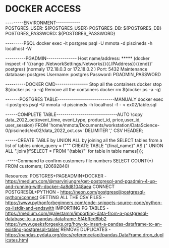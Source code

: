 # DOCKER ACCESS

---------ENVIRONMENT------------  
  POSTGRES_USER: ${POSTGRES_USER}
  POSTGRES_DB: ${POSTGRES_DB}
  POSTGRES_PASSWORD: ${POSTGRES_PASSWORD}

---------PSQL
docker exec -it postgres psql -U mmota -d piscineds -h localhost -W


----------PGADMIN---------------
Host name/address: ***** (docker inspect -f '{{range .NetworkSettings.Networks}}{{.IPAddress}}{{end}}' postgres)
(normaly 172.18.0.3 or 172.18.0.2 )
Port: 5432
Maintenance database: postgres
Username: postgres
Password: PGADMIN_PASSWORD

----------DOCKER CMD----------------
Stop all the containers
docker stop $(docker ps -a -q)
Remove all the containers
docker rm $(docker ps -a -q)

-------POSTGRES TABLE----------------------------MANUALY
docker exec -i postgres psql -U mmota -d piscineds -h localhost  -f - < ex02/table.sql

------COMPLETE TABLE------------------------------AUTO
\copy data_2022_oct(event_time, event_type, product_id, price,user_id, user_session) FROM 'home/mmota/Documents/workstation/DataScience-0/piscineds/ex02/data_2022_oct.csv' DELIMITER ',' CSV HEADER;

------CREATE TABLE by UNION ALL
by joining all the SELECT tables from a list of tables
union_query = f"""
  CREATE TABLE "{final_name}" AS
  {" UNION ALL ".join([f'SELECT * FROM "{table}"' for table in table names])};
 
------Command to confirm customers file numbers 
SELECT COUNT(*) FROM customers; (20692840)


Resources:
POSTGRES+PAGEADMIN+DOCKER - https://medium.com/@marvinjungre/get-postgresql-and-pgadmin-4-up-and-running-with-docker-4a8d81048aea
CONNECT POSTGRESQL+PYTHON - https://neon.com/postgresql/postgresql-python/connect
GETTING ALL THE CSV FILES - https://www.pythonforbeginners.com/code-snippets-source-code/python-os-listdir-and-endswith
IMPORTING PG TABLES - https://medium.com/@alestamm/importing-data-from-a-postgresql-database-to-a-pandas-dataframe-5f4bffcd8bb2
                      https://www.geeksforgeeks.org/how-to-insert-a-pandas-dataframe-to-an-existing-postgresql-table/
REMOVE DUPLICATES - https://pandas.pydata.org/docs/reference/api/pandas.DataFrame.drop_duplicates.html

